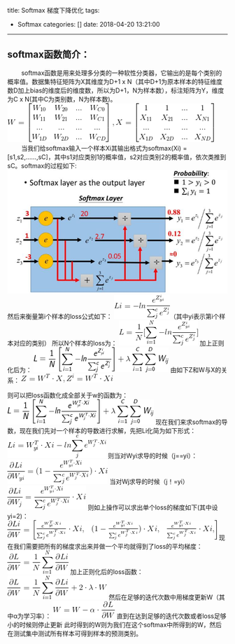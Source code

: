title: Softmax 梯度下降优化
tags:
  - Softmax
categories: []
date: 2018-04-20 13:21:00
---
## softmax函数简介：
&emsp;&emsp; softmax函数是用来处理多分类的一种软性分类器，它输出的是每个类别的概率值。数据集特征矩阵为X其维度为D+1 x N（其中D+1为原本样本的特征维度数D加上bias的维度后的维度数，所以为D+1，N为样本数），标注矩阵为Y，维度为C x N(其中C为类别数，N为样本数)。
![image](/images/1524209707955.png)
&emsp;&emsp; 当我们给softmax输入一个样本Xi其输出格式为softmax(Xi) = [s1,s2,......,sC]，其中s1对应类别1的概率值，s2对应类别2的概率值，依次类推到sC。softmax的过程如下:
![image](/images/1524203488388.png)
然后来衡量第i个样本的loss公式如下：
![image](/images/1524205811631.png)（其中yi表示第i个样本对应的类别）
所以N个样本的loss为：
![image](/images/1524205761034.png)
加上正则化后为：
![image](/images/1524449673188.png)
由如下Z和W与X的关系：
![image](/images/1524368247375.png)

则可以把loss函数化成全部关于w的函数为：
![image](/images/1524450300358.png)
现在我们来求softmax的导数，现在我们先对一个样本的导数进行求解，先把Li化简为如下形式：
![image](/images/1524206564344.png)
则当对Wyi求导的时候（j==yi）：
![image](/images/1524206933385.png)
当对Wj求导的时候（j！=yi）
![image](/images/1524206992830.png)
则如上操作可以求出单个loss的梯度如下(其中设yi=2)：
![image](/images/1524207290063.png)
现在我们需要把所有的梯度求出来并做一个平均就得到了loss的平均梯度：
![image](/images/1524207442115.png)
加上正则化后的loss函数：
![image](/images/1524207513644.png)
然后在足够的迭代次数中用梯度更新W（其中α为学习率）：
![image](/images/1524207624590.png)
直到在达到足够的迭代次数或者loss足够小的时候则停止更新
此时得到的W则为我们在这个softmax中所得到的W，然后在测试集中测试所有样本可得到样本的预测类别。